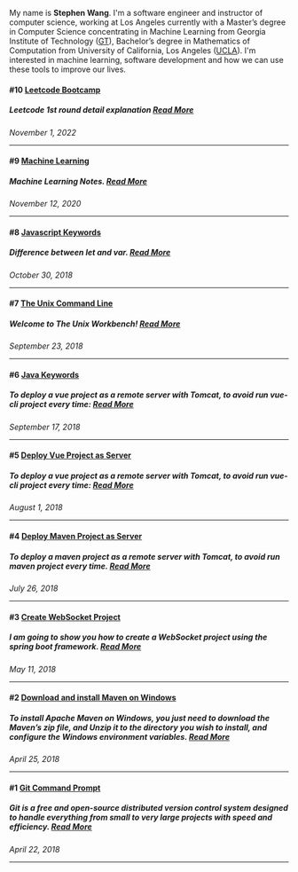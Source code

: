 My name is **Stephen Wang**. I'm a software engineer and instructor of computer science, working at Los Angeles currently with a Master’s degree in Computer Science concentrating in Machine Learning from Georgia Institute of Technology ([GT](https://www.gatech.edu/)), Bachelor’s degree in Mathematics of Computation from University of California, Los Angeles ([UCLA](https://www.ucla.edu/)). I'm interested in machine learning, software development and how we can use these tools to improve our lives.



#### #10 [Leetcode Bootcamp](https://github.com/stephengineer/Blog/issues/10)

##### <i> Leetcode 1st round detail explanation </i> [Read More](https://github.com/stephengineer/Blog/issues/10)
*November 1, 2022*

---

#### #9 [Machine Learning](https://github.com/stephengineer/Blog/issues/9)

##### <i> Machine Learning Notes. </i> [Read More](https://github.com/stephengineer/blog/issues/9)
*November 12, 2020*

---

#### #8 [Javascript Keywords](https://github.com/stephengineer/Blog/issues/8)

##### <i> Difference between let and var. </i> [Read More](https://github.com/stephengineer/blog/issues/8)
*October 30, 2018*

---

#### #7 [The Unix Command Line](https://github.com/stephengineer/Blog/issues/7)

##### <i> Welcome to The Unix Workbench! </i> [Read More](https://github.com/stephengineer/blog/issues/7)
*September 23, 2018*

---

#### #6 [Java Keywords](https://github.com/stephengineer/Blog/issues/6)

##### <i> To deploy a vue project as a remote server with Tomcat, to avoid run vue-cli project every time: </i> [Read More](https://github.com/stephengineer/blog/issues/6)
*September 17, 2018*

---

#### #5 [Deploy Vue Project as Server](https://github.com/stephengineer/Blog/issues/5)

##### <i> To deploy a vue project as a remote server with Tomcat, to avoid run vue-cli project every time: </i> [Read More](https://github.com/stephengineer/blog/issues/5)
*August 1, 2018*

---

#### #4 [Deploy Maven Project as Server](https://github.com/stephengineer/Blog/issues/4)

##### <i> To deploy a maven project as a remote server with Tomcat, to avoid run maven project every time. </i> [Read More](https://github.com/stephengineer/blog/issues/4)
*July 26, 2018*

---

#### #3 [Create WebSocket Project](https://github.com/stephengineer/Blog/issues/3)

##### <i> I am going to show you how to create a WebSocket project using the spring boot framework. </i> [Read More](https://github.com/stephengineer/blog/issues/3)
*May 11, 2018*

---

#### #2 [Download and install Maven on Windows](https://github.com/stephengineer/Blog/issues/2)

##### <i> To install Apache Maven on Windows, you just need to download the Maven’s zip file, and Unzip it to the directory you wish to install, and configure the Windows environment variables. </i> [Read More](https://github.com/stephengineer/blog/issues/2)
*April 25, 2018*

---

#### #1 [Git Command Prompt](https://github.com/stephengineer/Blog/issues/1)

##### <i> Git is a free and open-source distributed version control system designed to handle everything from small to very large projects with speed and efficiency. </i> [Read More](https://github.com/stephengineer/Blog/issues/1)
*April 22, 2018*

---

